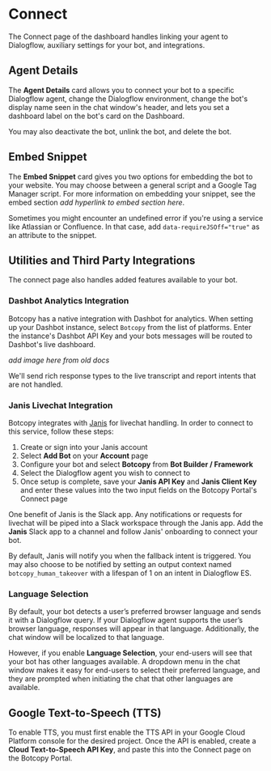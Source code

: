 # Connect
The Connect page of the dashboard handles linking your agent to Dialogflow, auxiliary settings for your bot, and integrations.

## Agent Details
The **Agent Details** card allows you to connect your bot to a specific Dialogflow agent, change the Dialogflow environment, change the bot's display name seen in the chat window's header, and lets you set a dashboard label on the bot's card on the Dashboard.

You may also deactivate the bot, unlink the bot, and delete the bot.

## Embed Snippet
The **Embed Snippet** card gives you two options for embedding the bot to your website. You may choose between a general script and a Google Tag Manager script. For more information on embedding your snippet, see the embed section *add hyperlink to embed section here*.

Sometimes you might encounter an undefined error if you're using a service like Atlassian or Confluence. In that case, add `data-requireJSOff="true"` as an attribute to the snippet.

## Utilities and Third Party Integrations
The connect page also handles added features available to your bot.

### Dashbot Analytics Integration
Botcopy has a native integration with Dashbot for analytics. When setting up your Dashbot instance, select `Botcopy` from the list of platforms. Enter the instance's Dashbot API Key and your bots messages will be routed to Dashbot's live dashboard.

*add image here from old docs*

We'll send rich response types to the live transcript and report intents that are not handled.

### Janis Livechat Integration
Botcopy integrates with [Janis](https://janis.ai/) for livechat handling. In order to connect to this service, follow these steps:

1) Create or sign into your Janis account
2) Select **Add Bot** on your **Account** page
3) Configure your bot and select **Botcopy** from **Bot Builder / Framework**
4) Select the Dialogflow agent you wish to connect to
5) Once setup is complete, save your **Janis API Key** and **Janis Client Key** and enter these values into the two input fields on the Botcopy Portal's Connect page

One benefit of Janis is the Slack app. Any notifications or requests for livechat will be piped into a Slack workspace through the Janis app. Add the **Janis** Slack app to a channel and follow Janis' onboarding to connect your bot.

By default, Janis will notify you when the fallback intent is triggered. You may also choose to be notified by setting an output context named `botcopy_human_takeover` with a lifespan of 1 on an intent in Dialogflow ES.

### Language Selection
By default, your bot detects a user’s preferred browser language and sends it with a Dialogflow query. If your Dialogflow agent supports the user’s browser language, responses will appear in that language. Additionally, the chat window will be localized to that language.

However, if you enable **Language Selection**, your end-users will see that your bot has other languages available. A dropdown menu in the chat window makes it easy for end-users to select their preferred language, and they are prompted when initiating the chat that other languages are available.

## Google Text-to-Speech (TTS)
To enable TTS, you must first enable the TTS API in your Google Cloud Platform console for the desired project. Once the API is enabled, create a **Cloud Text-to-Speech API Key**, and paste this into the Connect page on the Botcopy Portal.